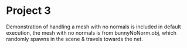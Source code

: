 
# Project 3

Demonstration of handling a mesh with no normals is included in default execution, the mesh with no normals is from bunnyNoNorm.obj, which randomly spawns in the scene & travels towards the net.
